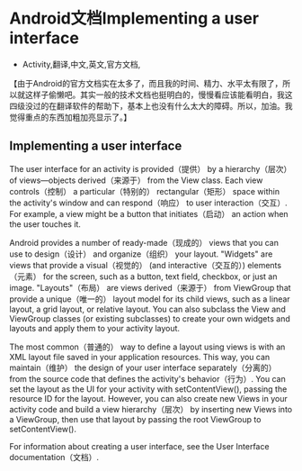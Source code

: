 # Android文档Implementing a user interface
- Activity,翻译,中文,英文,官方文档,


【由于Android的官方文档实在太多了，而且我的时间、精力、水平太有限了，所以就这样子偷懒吧。其实一般的技术文档也挺明白的，慢慢看应该能看明白，我这四级没过的在翻译软件的帮助下，基本上也没有什么太大的障碍。所以，加油。我觉得重点的东西加粗加亮显示了。】


## Implementing a user interface

The user interface for an activity is provided（提供） by a hierarchy（层次） of views—objects derived（来源于） from the View class. Each view controls（控制） a particular（特别的） rectangular（矩形） space within the activity's window and can respond（响应） to user interaction（交互）. For example, a view might be a button that initiates（启动） an action when the user touches it.

Android provides a number of ready-made（现成的） views that you can use to design（设计） and organize（组织） your layout. "Widgets" are views that provide a visual（视觉的） (and interactive（交互的）) elements（元素） for the screen, such as a button, text field, checkbox, or just an image. "Layouts"（布局） are views derived（来源于） from ViewGroup that provide a unique（唯一的） layout model for its child views, such as a linear layout, a grid layout, or relative layout. You can also subclass the View and ViewGroup classes (or existing subclasses) to create your own widgets and layouts and apply them to your activity layout.

The most common（普通的） way to define a layout using views is with an XML layout file saved in your application resources. This way, you can maintain（维护） the design of your user interface separately（分离的） from the source code that defines the activity's behavior（行为）. You can set the layout as the UI for your activity with setContentView(), passing the resource ID for the layout. However, you can also create new Views in your activity code and build a view hierarchy（层次） by inserting new Views into a ViewGroup, then use that layout by passing the root ViewGroup to setContentView().

For information about creating a user interface, see the User Interface documentation（文档）.
